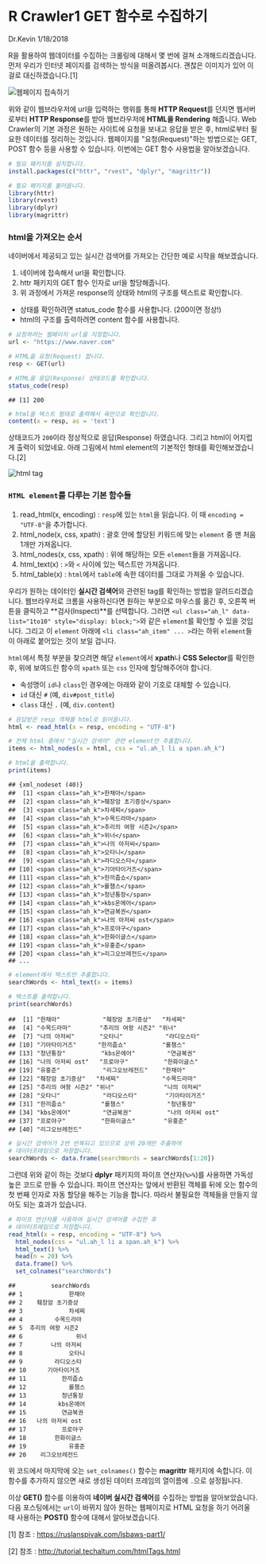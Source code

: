 R Crawler1 GET 함수로 수집하기
================
Dr.Kevin
1/18/2018

R을 활용하여 웹데이터를 수집하는 크롤링에 대해서 몇 번에 걸쳐 소개해드리겠습니다. 먼저 우리가 인터넷 페이지를 검색하는 방식을 떠올려봅시다. 괜찮은 이미지가 있어 이걸로 대신하겠습니다.[1]

![웹페이지 접속하기](https://ruslanspivak.com/lsbaws-part1/LSBAWS_HTTP_request_response.png)

위와 같이 웹브라우저에 url을 입력하는 행위를 통해 **HTTP Request**를 던지면 웹서버로부터 **HTTP Response**를 받아 웹브라우저에 **HTML을 Rendering** 해줍니다. Web Crawler의 기본 과정은 원하는 사이트에 요청을 보내고 응답을 받은 후, html로부터 필요한 데이터를 정리하는 것입니다. 웹페이지를 "요청(Request)"하는 방법으로는 GET, POST 함수 등을 사용할 수 있습니다. 이번에는 GET 함수 사용법을 알아보겠습니다.

``` r
# 필요 패키지를 설치합니다.
install.packages(c("httr", "rvest", "dplyr", "magrittr"))
```

``` r
# 필요 패키지를 불러옵니다.
library(httr)
library(rvest)
library(dplyr)
library(magrittr)
```

### html을 가져오는 순서

네이버에서 제공되고 있는 실시간 검색어를 가져오는 간단한 예로 시작을 해보겠습니다.

1.  네이버에 접속해서 url을 확인합니다.
2.  httr 패키지의 GET 함수 인자로 url을 할당해줍니다.
3.  위 과정에서 가져온 response의 상태와 html의 구조를 텍스트로 확인합니다.

-   상태를 확인하려면 status\_code 함수를 사용합니다. (200이면 정상!)
-   html의 구조를 출력하려면 content 함수를 사용합니다.

``` r
# 요청하려는 웹페이지 url을 지정합니다. 
url <- "https://www.naver.com"

# HTML을 요청(Request) 합니다.
resp <- GET(url)

# HTML을 응답(Response) 상태코드를 확인합니다.
status_code(resp)
```

    ## [1] 200

``` r
# html을 텍스트 형태로 출력해서 육안으로 확인합니다.
content(x = resp, as = 'text')
```

상태코드가 `200`이라 정상적으로 응답(Response) 하였습니다. 그리고 html이 어지럽게 출력이 되었네요. 아래 그림에서 html element의 기본적인 형태를 확인해보겠습니다.[2]

![html tag](http://tutorial.techaltum.com/images/element.png)

### `HTML element`를 다루는 기본 함수들

1.  read\_html(x, encoding) : `resp`에 있는 `html`을 읽습니다. 이 때 `encoding = "UTF-8"`을 추가합니다.
2.  html\_node(x, css, xpath) : 괄호 안에 할당된 키워드에 맞는 `element` 중 맨 처음 1개만 가져옵니다.
3.  html\_nodes(x, css, xpath) : 위에 해당하는 모든 `element`들을 가져옵니다.
4.  html\_text(x) : `>`와 `<` 사이에 있는 텍스트만 가져옵니다.
5.  html\_table(x) : `html`에서 `table`에 속한 데이터를 그대로 가져올 수 있습니다.

우리가 원하는 데이터인 **실시간 검색어**와 관련된 tag를 확인하는 방법을 알려드리겠습니다. 웹브라우저로 크롬을 사용하신다면 원하는 부분으로 마우스를 옮긴 후, 오른쪽 버튼을 클릭하고 **검사(Inspect)**를 선택합니다. 그러면 `<ul class="ah_l" data-list="1to10" style="display: block;">`와 같은 `element`를 확인할 수 있을 것입니다. 그리고 이 `element` 아래에 `<li class="ah_item" ... >`라는 하위 `element`들이 아래로 붙어있는 것이 보일 겁니다.

`html`에서 특정 부분을 찾으려면 해당 `element`에서 **xpath**나 **CSS Selector**를 확인한 후, 위에 보여드린 함수의 `xpath` 또는 `css` 인자에 할당해주어야 합니다.

-   속성명이 `id`나 `class`인 경우에는 아래와 같이 기호로 대체할 수 있습니다.
-   `id` 대신 `#` (예, `div#post_title`)
-   `class` 대신 `.` (예, `div.content`)

``` r
# 응답받은 resp 객체를 html로 읽어옵니다. 
html <- read_html(x = resp, encoding = "UTF-8")

# 전체 html 중에서 "실시간 검색어" 관련 element만 추출합니다.
items <- html_nodes(x = html, css = "ul.ah_l li a span.ah_k")

# html을 출력합니다. 
print(items)
```

    ## {xml_nodeset (40)}
    ##  [1] <span class="ah_k">한채아</span>
    ##  [2] <span class="ah_k">췌장암 초기증상</span>
    ##  [3] <span class="ah_k">차세찌</span>
    ##  [4] <span class="ah_k">수목드라마</span>
    ##  [5] <span class="ah_k">추리의 여왕 시즌2</span>
    ##  [6] <span class="ah_k">위너</span>
    ##  [7] <span class="ah_k">나의 아저씨</span>
    ##  [8] <span class="ah_k">오타니</span>
    ##  [9] <span class="ah_k">라디오스타</span>
    ## [10] <span class="ah_k">기아타이거즈</span>
    ## [11] <span class="ah_k">한끼줍쇼</span>
    ## [12] <span class="ah_k">롤챔스</span>
    ## [13] <span class="ah_k">청년통장</span>
    ## [14] <span class="ah_k">kbs온에어</span>
    ## [15] <span class="ah_k">연금복권</span>
    ## [16] <span class="ah_k">나의 아저씨 ost</span>
    ## [17] <span class="ah_k">프로야구</span>
    ## [18] <span class="ah_k">한화이글스</span>
    ## [19] <span class="ah_k">유홍준</span>
    ## [20] <span class="ah_k">리그오브레전드</span>
    ## ...

``` r
# element에서 텍스트만 추출합니다.
searchWords <- html_text(x = items)

# 텍스트를 출력합니다. 
print(searchWords)
```

    ##  [1] "한채아"            "췌장암 초기증상"   "차세찌"           
    ##  [4] "수목드라마"        "추리의 여왕 시즌2" "위너"             
    ##  [7] "나의 아저씨"       "오타니"            "라디오스타"       
    ## [10] "기아타이거즈"      "한끼줍쇼"          "롤챔스"           
    ## [13] "청년통장"          "kbs온에어"         "연금복권"         
    ## [16] "나의 아저씨 ost"   "프로야구"          "한화이글스"       
    ## [19] "유홍준"            "리그오브레전드"    "한채아"           
    ## [22] "췌장암 초기증상"   "차세찌"            "수목드라마"       
    ## [25] "추리의 여왕 시즌2" "위너"              "나의 아저씨"      
    ## [28] "오타니"            "라디오스타"        "기아타이거즈"     
    ## [31] "한끼줍쇼"          "롤챔스"            "청년통장"         
    ## [34] "kbs온에어"         "연금복권"          "나의 아저씨 ost"  
    ## [37] "프로야구"          "한화이글스"        "유홍준"           
    ## [40] "리그오브레전드"

``` r
# 실시간 검색어가 2번 반복되고 있으므로 상위 20개만 추출하여
# 데이터프레임으로 저장합니다.
searchWords <- data.frame(searchWords = searchWords[1:20])
```

그런데 위와 같이 하는 것보다 **dplyr** 패키지의 파이프 연산자(`%>%`)를 사용하면 가독성 높은 코드로 만들 수 있습니다. 파이프 연산자는 앞에서 반환된 객체를 뒤에 오는 함수의 첫 번째 인자로 자동 할당을 해주는 기능을 합니다. 따라서 불필요한 객체들을 만들지 않아도 되는 효과가 있습니다.

``` r
# 파이프 연산자를 사용하여 실시간 검색어를 수집한 후
# 데이터프레임으로 저장합니다. 
read_html(x = resp, encoding = "UTF-8") %>% 
  html_nodes(css = "ul.ah_l li a span.ah_k") %>% 
  html_text() %>% 
  head(n = 20) %>% 
  data.frame() %>% 
  set_colnames("searchWords")
```

    ##          searchWords
    ## 1             한채아
    ## 2    췌장암 초기증상
    ## 3             차세찌
    ## 4         수목드라마
    ## 5  추리의 여왕 시즌2
    ## 6               위너
    ## 7        나의 아저씨
    ## 8             오타니
    ## 9         라디오스타
    ## 10      기아타이거즈
    ## 11          한끼줍쇼
    ## 12            롤챔스
    ## 13          청년통장
    ## 14         kbs온에어
    ## 15          연금복권
    ## 16   나의 아저씨 ost
    ## 17          프로야구
    ## 18        한화이글스
    ## 19            유홍준
    ## 20    리그오브레전드

위 코드에서 마지막에 오는 `set_colnames()` 함수는 **magrittr** 패키지에 속합니다. 이 함수를 추가하지 않으면 새로 생성된 데이터 프레임의 열이름에 `.`으로 설정됩니다.

이상 **GET()** 함수를 이용하여 **네이버 실시간 검색어**를 수집하는 방법을 알아보았습니다. 다음 포스팅에서는 `url`이 바뀌지 않아 원하는 웹페이지로 HTML 요청을 하기 어려울 때 사용하는 **POST()** 함수에 대해서 알아보겠습니다.

[1] 참조 : <https://ruslanspivak.com/lsbaws-part1/>

[2] 참조 : <http://tutorial.techaltum.com/htmlTags.html>
